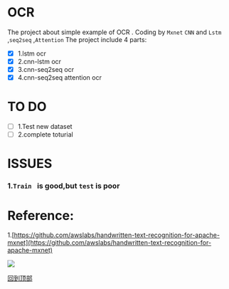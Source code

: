 # OCR
The project about simple example of OCR . Coding by `Mxnet` `CNN` and `Lstm` ,`seq2seq` ,`Attention`
The project include 4 parts:

- [x] 1.lstm ocr 
- [x] 2.cnn-lstm ocr
- [x] 3.cnn-seq2seq ocr
- [x] 4.cnn-seq2seq attention ocr

TO DO
===
- [ ] 1.Test new dataset
- [ ] 2.complete toturial

ISSUES
==
### 1.`Train ` is good,but `test` is poor

Reference:
===
1.[https://github.com/awslabs/handwritten-text-recognition-for-apache-mxnet](https://github.com/awslabs/handwritten-text-recognition-for-apache-mxnet)

![](https://github.com/guodongxiaren/ImageCache/raw/master/Logo/foryou.gif)

[回到顶部](#readme)
 

